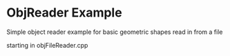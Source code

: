 ObjReader Example
=================

Simple object reader example for basic geometric shapes read in from a file

starting in objFileReader.cpp
